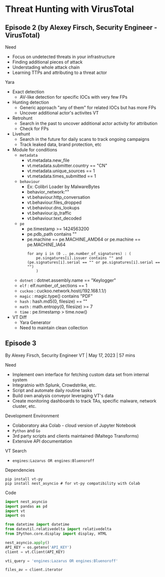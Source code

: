 # Threat Hunting with VirusTotal

## Episode 2 (by Alexey Firsch, Security Engineer - VirusTotal)

Need
- Focus on undetected threats in your infrastructure
- Finding additional pieces of attack
- Understading whole attack chain
- Learning TTPs and attributing to a threat actor

Yara
- Exact detection
    - AV-like detection for specific IOCs with very few FPs
- Hunting detection
    - Generic approach "any of them" for related IOCs but has more FPs
    - Uncover additional actor's activites
VT
- Retrohunt
    - Search in the past to uncover additional actor activity for attribution
    - Check for FPs
- Livehunt
    - Search in the future for daily scans to track ongoing campaigns
    - Track leaked data, brand protection, etc
- Module for conditions
    - `metadata`
        - vt.metadata.new_file
        - vt.metadata.submitter.country == "CN"
        - vt.metadata.unique_sources == 1
        - vt.metadata.times_submitted == 1
    - `behaviour`
        - Ex: Colibri Loader by MalwareBytes
        - behavior_network:""
        - vt.behaviour.http_conversation
        - vt.behaviour.files_dropped
        - vt.behaviour.dns_lookups
        - vt.behaviour.ip_traffic
        - vt.behaviour.text_decoded
    - `pe`
        - pe.timestamp >= 1424563200
        - pe.pdb_path contains ""
        - pe.machine == pe.MACHINE_AMD64 or pe.machine == pe.MACHINE_IA64
            ```
            for any i in (0 .. pe.number_of_signatures) : (
                pe.singatures[i].issuer contains "" and (pe.signatures[i].serial == "" or pe.signatures[i].serial == "")
                )
            ```
    - `dotnet` : dotnet.assembly.name == "Keylogger"
    - `elf` : elf.number_of_sections == 1
    - `cuckoo` : cuckoo.network.host(/192\.168\.1\.1/)
    - `magic` : magic.type() contains "PDF"
    - `hash` : hash.md5(0, filesize) == ""
    - `math` : math.entropy(0, filesize) >= 7
    - `time` : pe.timestamp > time.now()
- VT Diff
    - Yara Generator
    - Need to maintain clean collection

## Episode 3 

By Alexey Firsch, Security Engineer VT | May 17, 2023 | 57 mins

Need
- Implement own interface for fetching custom data set from internal system
- Integratnio with Splunk, Crowdstrike, etc.
- Script and automate daily routine tasks
- Build own analysis conveyor leveraging VT's data
- Create monitoring dashboards to track TAs, specific malware, network cluster, etc.

Development Environment
- Colaboratory aka Colab - cloud version of Jupyter Notebook
- `Python` and `Go`
- 3rd party scripts and clients maintained (Maltego Transforms)
- Extensive API documentation

VT Search
- `engines:Lazarus OR engines:Bluenoroff`

Dependencies
```
pip install vt-py
pip install nest_asyncio # for vt-py compatibility with Colab
```

Code
```py
import nest_asyncio
import pandas as pd
import vt
import os

from datetime import datetime
from dateutil.relativedelta import relativedelta
from IPython.core.display import display, HTML

nest_asyncio.apply()
API_KEY = os.getenv('API_KEY')
client = vt.Client(API_KEY)

vti_query = 'engines:Lazarus OR engines:Bluenoroff'

files_av = client.iterator
```
